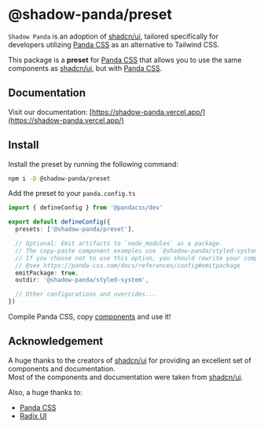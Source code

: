 # @shadow-panda/preset

`Shadow Panda` is an adoption of [shadcn/ui](https://ui.shadcn.com/), tailored specifically for developers utilizing [Panda CSS](https://panda-css.com/) as an alternative to Tailwind CSS.

This package is a **preset** for [Panda CSS](https://panda-css.com/) that allows you to use the same components as [shadcn/ui](https://ui.shadcn.com/), but with [Panda CSS](https://panda-css.com/).

## Documentation

Visit our documentation: [https://shadow-panda.vercel.app/](https://shadow-panda.vercel.app/)

## Install

Install the preset by running the following command:

```bash
npm i -D @shadow-panda/preset
```

Add the preset to your `panda.config.ts`

```ts
import { defineConfig } from '@pandacss/dev'

export default defineConfig({
  presets: ['@shadow-panda/preset'],

  // Optional: Emit artifacts to `node_modules` as a package.
  // The copy-paste component examples use `@shadow-panda/styled-system` as the import path of the generated files.
  // If you choose not to use this option, you should rewrite your component imports as needed.
  // @see https://panda-css.com/docs/references/config#emitpackage
  emitPackage: true,
  outdir: '@shadow-panda/styled-system',

  // Other configurations and overrides...
})
```

Compile Panda CSS, copy [components](https://shadow-panda.vercel.app/docs/overview/supported-components) and use it!

## Acknowledgement

A huge thanks to the creators of [shadcn/ui](https://ui.shadcn.com/) for providing an excellent set of components and documentation.  
Most of the components and documentation were taken from [shadcn/ui](https://ui.shadcn.com/).

Also, a huge thanks to:

- [Panda CSS](https://panda-css.com/)
- [Radix UI](https://radix-ui.com/)
